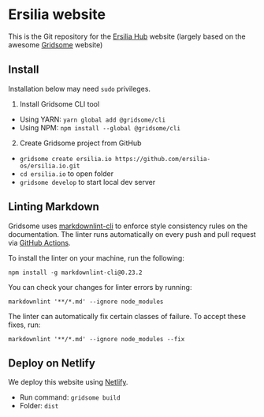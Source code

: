# Ersilia website

This is the Git repository for the [Ersilia Hub](ersilia-hub.netlify.app) website (largely based on the awesome [Gridsome](gridsome.org) website)

## Install

Installation below may need `sudo` privileges.

1. Install Gridsome CLI tool
* Using YARN: `yarn global add @gridsome/cli`
* Using NPM: `npm install --global @gridsome/cli`

2. Create Gridsome project from GitHub
* `gridsome create ersilia.io https://github.com/ersilia-os/ersilia.io.git`
* `cd ersilia.io` to open folder
* `gridsome develop` to start local dev server

## Linting Markdown

Gridsome uses [markdownlint-cli](https://www.npmjs.com/package/markdownlint-cli) to enforce style consistency rules on the documentation. The linter runs automatically on every push and pull request via [GitHub Actions](https://docs.github.com/en/actions).

To install the linter on your machine, run the following:

```shell
npm install -g markdownlint-cli@0.23.2
```

You can check your changes for linter errors by running:

```shell
markdownlint '**/*.md' --ignore node_modules
```

The linter can automatically fix certain classes of failure. To accept these fixes, run:

```shell
markdownlint '**/*.md' --ignore node_modules --fix
```

## Deploy on Netlify

We deploy this website using [Netlify](netlify.com).

* Run command: `gridsome build`
* Folder: `dist`


